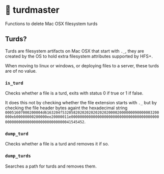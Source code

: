 # 💩 turdmaster

Functions to delete Mac OSX filesystem turds

## Turds?

Turds are filesystem artifacts on Mac OSX that start with `._`, they are created by the OS to hold extra filesystem attributes supported by HFS+.

When moving to linux or windows, or deploying files to a server, these turds are of no value.

### `is_turd`

Checks whether a file is a turd, exits with status 0 if true or 1 if false.

It does this not by checking whether the file extension starts with `._` but by checking the file header bytes againt the hexadecimal string `00051607000200004d6163204f53205820202020202020200002000000090000003200000eb00000000200000ee20000011e0000000000000000000000000000000000000000000000000000000000000000000041545452`.

### `dump_turd`

Checks whether a file is a turd and removes it if so.

### `dump_turds`

Searches a path for turds and removes them.

